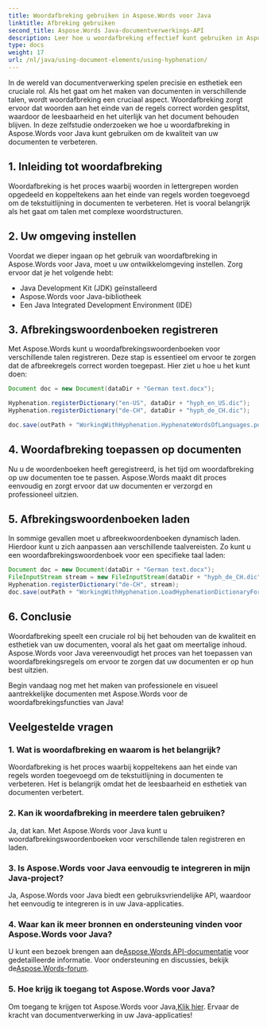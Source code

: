 ```yaml
---
title: Woordafbreking gebruiken in Aspose.Words voor Java
linktitle: Afbreking gebruiken
second_title: Aspose.Words Java-documentverwerkings-API
description: Leer hoe u woordafbreking effectief kunt gebruiken in Aspose.Words voor Java met deze uitgebreide tutorial. Verbeter de leesbaarheid van documenten vandaag nog!
type: docs
weight: 17
url: /nl/java/using-document-elements/using-hyphenation/
---
```


In de wereld van documentverwerking spelen precisie en esthetiek een cruciale rol. Als het gaat om het maken van documenten in verschillende talen, wordt woordafbreking een cruciaal aspect. Woordafbreking zorgt ervoor dat woorden aan het einde van de regels correct worden gesplitst, waardoor de leesbaarheid en het uiterlijk van het document behouden blijven. In deze zelfstudie onderzoeken we hoe u woordafbreking in Aspose.Words voor Java kunt gebruiken om de kwaliteit van uw documenten te verbeteren.

## 1. Inleiding tot woordafbreking

Woordafbreking is het proces waarbij woorden in lettergrepen worden opgedeeld en koppeltekens aan het einde van regels worden toegevoegd om de tekstuitlijning in documenten te verbeteren. Het is vooral belangrijk als het gaat om talen met complexe woordstructuren.

## 2. Uw omgeving instellen

Voordat we dieper ingaan op het gebruik van woordafbreking in Aspose.Words voor Java, moet u uw ontwikkelomgeving instellen. Zorg ervoor dat je het volgende hebt:

- Java Development Kit (JDK) geïnstalleerd
- Aspose.Words voor Java-bibliotheek
- Een Java Integrated Development Environment (IDE)

## 3. Afbrekingswoordenboeken registreren

Met Aspose.Words kunt u woordafbrekingswoordenboeken voor verschillende talen registreren. Deze stap is essentieel om ervoor te zorgen dat de afbreekregels correct worden toegepast. Hier ziet u hoe u het kunt doen:

```java
Document doc = new Document(dataDir + "German text.docx");

Hyphenation.registerDictionary("en-US", dataDir + "hyph_en_US.dic");
Hyphenation.registerDictionary("de-CH", dataDir + "hyph_de_CH.dic");

doc.save(outPath + "WorkingWithHyphenation.HyphenateWordsOfLanguages.pdf");
```

## 4. Woordafbreking toepassen op documenten

Nu u de woordenboeken heeft geregistreerd, is het tijd om woordafbreking op uw documenten toe te passen. Aspose.Words maakt dit proces eenvoudig en zorgt ervoor dat uw documenten er verzorgd en professioneel uitzien.

## 5. Afbrekingswoordenboeken laden

In sommige gevallen moet u afbreekwoordenboeken dynamisch laden. Hierdoor kunt u zich aanpassen aan verschillende taalvereisten. Zo kunt u een woordafbrekingswoordenboek voor een specifieke taal laden:

```java
Document doc = new Document(dataDir + "German text.docx");
FileInputStream stream = new FileInputStream(dataDir + "hyph_de_CH.dic");
Hyphenation.registerDictionary("de-CH", stream);
doc.save(outPath + "WorkingWithHyphenation.LoadHyphenationDictionaryForLanguage.pdf");
```

## 6. Conclusie

Woordafbreking speelt een cruciale rol bij het behouden van de kwaliteit en esthetiek van uw documenten, vooral als het gaat om meertalige inhoud. Aspose.Words voor Java vereenvoudigt het proces van het toepassen van woordafbrekingsregels om ervoor te zorgen dat uw documenten er op hun best uitzien.

Begin vandaag nog met het maken van professionele en visueel aantrekkelijke documenten met Aspose.Words voor de woordafbrekingsfuncties van Java!

## Veelgestelde vragen

### 1. Wat is woordafbreking en waarom is het belangrijk?

Woordafbreking is het proces waarbij koppeltekens aan het einde van regels worden toegevoegd om de tekstuitlijning in documenten te verbeteren. Het is belangrijk omdat het de leesbaarheid en esthetiek van documenten verbetert.

### 2. Kan ik woordafbreking in meerdere talen gebruiken?

Ja, dat kan. Met Aspose.Words voor Java kunt u woordafbrekingswoordenboeken voor verschillende talen registreren en laden.

### 3. Is Aspose.Words voor Java eenvoudig te integreren in mijn Java-project?

Ja, Aspose.Words voor Java biedt een gebruiksvriendelijke API, waardoor het eenvoudig te integreren is in uw Java-applicaties.

### 4. Waar kan ik meer bronnen en ondersteuning vinden voor Aspose.Words voor Java?

 U kunt een bezoek brengen aan de[Aspose.Words API-documentatie](https://reference.aspose.com/words/java/) voor gedetailleerde informatie. Voor ondersteuning en discussies, bekijk de[Aspose.Words-forum](https://forum.aspose.com/).

### 5. Hoe krijg ik toegang tot Aspose.Words voor Java?

 Om toegang te krijgen tot Aspose.Words voor Java,[Klik hier](https://purchase.aspose.com/buy). Ervaar de kracht van documentverwerking in uw Java-applicaties!